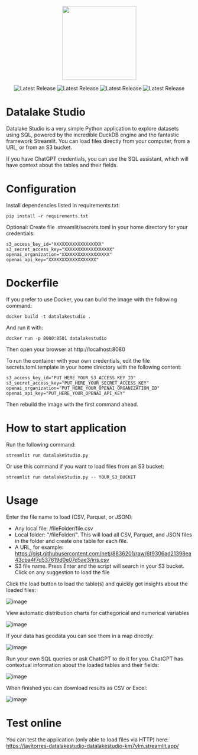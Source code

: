 <div align="center">
<img src="https://github.com/javitorres/datalakeStudio/assets/4235424/462ac5ee-21a8-4a75-b3bc-cf90d36089b4" height="200">
</div>

<p align="center">
    <img src="https://img.shields.io/badge/Version-0.1.0-red" alt="Latest Release">
    <img src="https://img.shields.io/badge/DuckDB-0.8.0-yellow" alt="Latest Release">
    <img src="https://img.shields.io/badge/Streamlit-1.21.0-blueviolet" alt="Latest Release">
    <img src="https://img.shields.io/badge/OpenAI-0.27.6-green" alt="Latest Release">
</p>


# Datalake Studio
Datalake Studio is a very simple Python application to explore datasets using SQL, powered by the incredible DuckDB engine and the fantastic framework Streamlit.
You can load files directly from your computer, from a URL, or from an S3 bucket.

If you have ChatGPT credentials, you can use the SQL assistant, which will have context about the tables and their fields.

# Configuration

Install dependencies listed in requirements.txt:

```
pip install -r requirements.txt
```
Optional: Create file .streamlit/secrets.toml in your home directory for your credentials:

```
s3_access_key_id="XXXXXXXXXXXXXXXXXX"
s3_secret_access_key="XXXXXXXXXXXXXXXXXX"
openai_organization="XXXXXXXXXXXXXXXXXX"
openai_api_key="XXXXXXXXXXXXXXXXXX"
```

# Dockerfile

If you prefer to use Docker, you can build the image with the following command:

```
docker build -t datalakestudio .
```

And run it with:

```
docker run -p 8080:8501 datalakestudio
```

Then open your browser at http://localhost:8080

To run the container with your own credentials, edit the file secrets.toml.template in your home directory with the following content:

```
s3_access_key_id="PUT_HERE_YOUR_S3_ACCESS_KEY_ID"
s3_secret_access_key="PUT_HERE_YOUR_SECRET_ACCESS_KEY"
openai_organization="PUT_HERE_YOUR_OPENAI_ORGANIZATION_ID"
openai_api_key="PUT_HERE_YOUR_OPENAI_API_KEY"
```

Then rebuild the image with the first command ahead.


# How to start application
Run the following command:

```
streamlit run datalakeStudio.py
```

Or use this command if you want to load files from an S3 bucket:

```
streamlit run datalakeStudio.py -- YOUR_S3_BUCKET
```

# Usage

Enter the file name to load (CSV, Parquet, or JSON):

* Any local file: /fileFolder/file.csv
* Local folder: "/fileFolder/". This will load all CSV, Parquet, and JSON files in the folder and create one table for each file.
* A URL, for example: 
https://gist.githubusercontent.com/netj/8836201/raw/6f9306ad21398ea43cba4f7d537619d0e07d5ae3/iris.csv
* S3 file name. Press Enter and the script will search in your S3 bucket. Click on any suggestion to load the file


Click the load button to load the table(s) and quickly get insights about the loaded files:

![image](https://github.com/javitorres/datalakeStudio/assets/4235424/9e19f603-0926-4240-9a36-76a1176b40df)

View automatic distribution charts for cathegorical and numerical variables 

![image](https://github.com/javitorres/datalakeStudio/assets/4235424/f1fc034b-1026-48b3-87e1-91a768a5032b)

If your data has geodata you can see them in a map directly:

![image](https://github.com/javitorres/datalakeStudio/assets/4235424/6cef3eff-9882-4731-9579-ec3dc237bc10)

Run your own SQL queries or ask ChatGPT to do it for you. ChatGPT has contextual information about the loaded tables and their fields:

![image](https://github.com/javitorres/datalakeStudio/assets/4235424/105c115b-f7ed-49de-801a-ca317628af08)

When finished you can download results as CSV or Excel:

![image](https://github.com/javitorres/datalakeStudio/assets/4235424/30acd76f-a2b3-489d-9290-e511ae94f6a8)

# Test online

You can test the application (only able to load files via HTTP) here: https://javitorres-datalakestudio-datalakestudio-km7ylm.streamlit.app/





